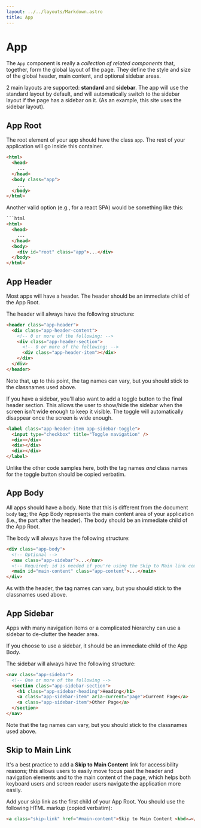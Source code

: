 ```yaml
---
layout: ../../layouts/Markdown.astro
title: App
---
```


# App

The `App` component is really a _collection of related components_ that, together, form the global layout of the page. They define the style and size of the global header, main content, and optional sidebar areas.

2 main layouts are supported: **standard** and **sidebar**. The app will use the standard layout by default, and will automatically switch to the sidebar layout if the page has a sidebar on it. (As an example, this site uses the sidebar layout).

## App Root

The root element of your app should have the class `app`. The rest of your application will go inside this container.

```html
<html>
  <head>
    ...
  </head>
  <body class="app">
    ...
  </body>
</html>
```

Another valid option (e.g., for a react SPA) would be something like this:

````html
```html
<html>
  <head>
    ...
  </head>
  <body>
    <div id="root" class="app">...</div>
  </body>
</html>
````

## App Header

Most apps will have a header. The header should be an immediate child of the App Root.

The header will always have the following structure:

```html
<header class="app-header">
  <div class="app-header-content">
    <!-- 0 or more of the following: -->
    <div class="app-header-section">
      <!-- 0 or more of the following: -->
      <div class="app-header-item"></div>
    </div>
  </div>
</header>
```

Note that, up to this point, the tag names can vary, but you should stick to the classnames used above.

If you have a sidebar, you'll also want to add a toggle button to the final header section. This allows the user to show/hide the sidebar when the screen isn't wide enough to keep it visible. The toggle will automatically disappear once the screen is wide enough.

```html
<label class="app-header-item app-sidebar-toggle">
  <input type="checkbox" title="Toggle navigation" />
  <div></div>
  <div></div>
  <div></div>
</label>
```

Unlike the other code samples here, both the tag names _and_ class names for the toggle button should be copied verbatim.

## App Body

All apps should have a body. Note that this is different from the document `body` tag; the App Body represents the main content area of your application (i.e., the part after the header). The body should be an immediate child of the App Root.

The body will always have the following structure:

```html
<div class="app-body">
  <!-- Optional -->
  <nav class="app-sidebar">...</nav>
  <!-- Required; id is needed if you're using the Skip to Main link component -->
  <main id="main-content" class="app-content">...</main>
</div>
```

As with the header, the tag names can vary, but you should stick to the classnames used above.

## App Sidebar

Apps with many navigation items or a complicated hierarchy can use a sidebar to de-clutter the header area.

If you choose to use a sidebar, it should be an immediate child of the App Body.

The sidebar will always have the following structure:

```html
<nav class="app-sidebar">
  <!-- One or more of the following -->
  <section class="app-sidebar-section">
    <h1 class="app-sidebar-heading">Heading</h1>
    <a class="app-sidebar-item" aria-current="page">Current Page</a>
    <a class="app-sidebar-item">Other Page</a>
  </section>
</nav>
```

Note that the tag names can vary, but you should stick to the classnames used above.

## Skip to Main Link

It's a best practice to add a **Skip to Main Content** link for accessibility reasons; this allows users to easily move focus past the header and navigation elements and to the main content of the page, which helps both keyboard users and screen reader users navigate the application more easily.

Add your skip link as the first child of your App Root. You should use the following HTML markup (copied verbatim):

```html
<a class="skip-link" href="#main-content">Skip to Main Content <kbd>↵</kbd></a>
```
